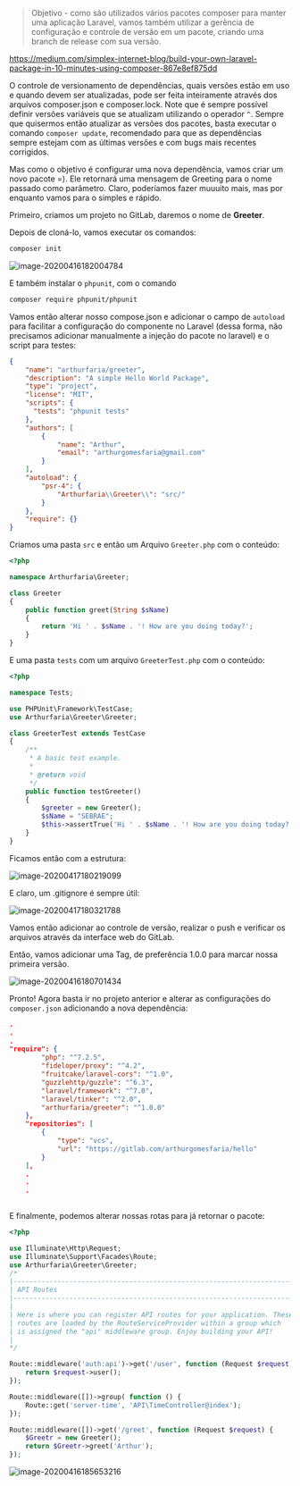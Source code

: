 > Objetivo - como são utilizados vários pacotes composer para manter uma aplicação Laravel, vamos também utilizar a gerência de configuração e controle de versão em um pacote, criando uma branch de release com sua versão.

https://medium.com/simplex-internet-blog/build-your-own-laravel-package-in-10-minutes-using-composer-867e8ef875dd

O controle de versionamento de dependências, quais versões estão em uso e quando devem ser atualizadas, pode ser feita inteiramente através dos arquivos composer.json e composer.lock. Note que é sempre possível definir versões variáveis que se atualizam utilizando o operador `^`. Sempre que quisermos então atualizar as versões dos pacotes, basta executar o comando `composer update`, recomendado para que as dependências sempre estejam com as últimas versões e com bugs mais recentes corrigidos.

Mas como o objetivo é configurar uma nova dependência, vamos criar um novo pacote =). Ele retornará uma mensagem de Greeting para o nome passado como parâmetro. Claro, poderíamos fazer muuuito mais, mas por enquanto vamos para o simples e rápido.



Primeiro, criamos um projeto no GitLab, daremos o nome de **Greeter**.

Depois de cloná-lo, vamos executar os comandos:

```bash
composer init
```

![image-20200416182004784](assets/image-20200416182004784.png)

E também instalar o `phpunit`, com o comando

```bash
composer require phpunit/phpunit
```

Vamos então alterar nosso compose.json e adicionar o campo de `autoload` para facilitar a configuração do componente no Laravel (dessa forma, não precisamos adicionar manualmente a injeção do pacote no laravel) e o script para testes:

```json
{
    "name": "arthurfaria/greeter",
    "description": "A simple Hello World Package",
    "type": "project",
    "license": "MIT",
  	"scripts": {
      "tests": "phpunit tests"
    },
    "authors": [
        {
            "name": "Arthur",
            "email": "arthurgomesfaria@gmail.com"
        }
    ],
    "autoload": {
        "psr-4": {
            "Arthurfaria\\Greeter\\": "src/"
        }
    },
    "require": {}
}

```

Criamos uma pasta `src` e então um Arquivo `Greeter.php` com o conteúdo:

```php
<?php

namespace Arthurfaria\Greeter;

class Greeter
{
    public function greet(String $sName)
    {
        return 'Hi ' . $sName . '! How are you doing today?';
    }
}
```

E uma pasta `tests` com um arquivo `GreeterTest.php` com o conteúdo:

```php
<?php

namespace Tests;

use PHPUnit\Framework\TestCase;
use Arthurfaria\Greeter\Greeter;

class GreeterTest extends TestCase
{
    /**
     * A basic test example.
     *
     * @return void
     */
    public function testGreeter()
    {
        $greeter = new Greeter();
        $sName = "SEBRAE";
        $this->assertTrue('Hi ' . $sName . '! How are you doing today?' == $greeter->greet($sName));
    }
}
```



Ficamos então com a estrutura:

![image-20200417180219099](assets/image-20200417180219099.png)



E claro, um .gitignore é sempre útil:

![image-20200417180321788](assets/image-20200417180321788.png)

Vamos então adicionar ao controle de versão, realizar o push e verificar os arquivos através da interface web do GitLab.

Então, vamos adicionar uma Tag, de preferência 1.0.0 para marcar nossa primeira versão.

![image-20200416180701434](assets/image-20200416180701434.png)

Pronto! Agora basta ir no projeto anterior e alterar as configurações do `composer.json` adicionando a nova dependência:

```json
.
.
.
"require": {
        "php": "^7.2.5",
        "fideloper/proxy": "^4.2",
        "fruitcake/laravel-cors": "^1.0",
        "guzzlehttp/guzzle": "^6.3",
        "laravel/framework": "^7.0",
        "laravel/tinker": "^2.0",
        "arthurfaria/greeter": "^1.0.0"
    },
    "repositories": [
        {
            "type": "vcs",
            "url": "https://gitlab.com/arthurgomesfaria/hello"
        }
    ],
    .
    .
    .
    
```

E finalmente, podemos alterar nossas rotas para já retornar o pacote:

```php
<?php

use Illuminate\Http\Request;
use Illuminate\Support\Facades\Route;
use Arthurfaria\Greeter\Greeter;
/*
|--------------------------------------------------------------------------
| API Routes
|--------------------------------------------------------------------------
|
| Here is where you can register API routes for your application. These
| routes are loaded by the RouteServiceProvider within a group which
| is assigned the "api" middleware group. Enjoy building your API!
|
*/

Route::middleware('auth:api')->get('/user', function (Request $request) {
    return $request->user();
});

Route::middleware([])->group( function () {
    Route::get('server-time', 'API\TimeController@index');
});

Route::middleware([])->get('/greet', function (Request $request) {
    $Greetr = new Greeter();
    return $Greetr->greet('Arthur');
});
```

![image-20200416185653216](assets/image-20200416185653216.png)